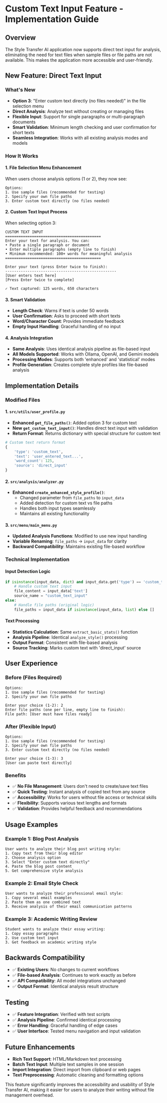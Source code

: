 # Custom Text Input Feature - Implementation Guide

## Overview
The Style Transfer AI application now supports direct text input for analysis, eliminating the need for text files when sample files or file paths are not available. This makes the application more accessible and user-friendly.

## New Feature: Direct Text Input

### What's New
- **Option 3**: "Enter custom text directly (no files needed)" in the file selection menu
- **Direct Analysis**: Analyze text without creating or managing files
- **Flexible Input**: Support for single paragraphs or multi-paragraph documents
- **Smart Validation**: Minimum length checking and user confirmation for short texts
- **Seamless Integration**: Works with all existing analysis modes and models

### How It Works

#### 1. File Selection Menu Enhancement
When users choose analysis options (1 or 2), they now see:
```
Options:
1. Use sample files (recommended for testing)
2. Specify your own file paths  
3. Enter custom text directly (no files needed)
```

#### 2. Custom Text Input Process
When selecting option 3:
```
CUSTOM TEXT INPUT
===========================================
Enter your text for analysis. You can:
• Paste a single paragraph or document
• Enter multiple paragraphs (empty line to finish)
• Minimum recommended: 100+ words for meaningful analysis
===========================================

Enter your text (press Enter twice to finish):
--------------------------------------------------
[User enters text here]
[Press Enter twice to complete]

✓ Text captured: 125 words, 650 characters
```

#### 3. Smart Validation
- **Length Check**: Warns if text is under 50 words
- **User Confirmation**: Asks to proceed with short texts
- **Word/Character Count**: Provides immediate feedback
- **Empty Input Handling**: Graceful handling of no input

#### 4. Analysis Integration
- **Same Analysis**: Uses identical analysis pipeline as file-based input
- **All Models Supported**: Works with Ollama, OpenAI, and Gemini models
- **Processing Modes**: Supports both 'enhanced' and 'statistical' modes
- **Profile Generation**: Creates complete style profiles like file-based analysis

## Implementation Details

### Modified Files

#### 1. `src/utils/user_profile.py`
- **Enhanced `get_file_paths()`**: Added option 3 for custom text
- **New `get_custom_text_input()`**: Handles direct text input with validation
- **Return Format**: Returns dictionary with special structure for custom text

```python
# Custom text return format
{
    'type': 'custom_text',
    'text': 'user_entered_text...',
    'word_count': 125,
    'source': 'direct_input'
}
```

#### 2. `src/analysis/analyzer.py`
- **Enhanced `create_enhanced_style_profile()`**: 
  - Changed parameter from `file_paths` to `input_data`
  - Added detection for custom text vs file paths
  - Handles both input types seamlessly
  - Maintains all existing functionality

#### 3. `src/menu/main_menu.py`
- **Updated Analysis Functions**: Modified to use new input handling
- **Variable Renaming**: `file_paths` → `input_data` for clarity
- **Backward Compatibility**: Maintains existing file-based workflow

### Technical Implementation

#### Input Detection Logic
```python
if isinstance(input_data, dict) and input_data.get('type') == 'custom_text':
    # Handle custom text input
    file_content = input_data['text']
    source_name = "custom_text_input"
else:
    # Handle file paths (original logic)
    file_paths = input_data if isinstance(input_data, list) else []
```

#### Text Processing
- **Statistics Calculation**: Same `extract_basic_stats()` function
- **Analysis Pipeline**: Identical `analyze_style()` processing
- **Output Format**: Consistent with file-based analysis
- **Source Tracking**: Marks custom text with 'direct_input' source

## User Experience

### Before (Files Required)
```
Options:
1. Use sample files (recommended for testing)
2. Specify your own file paths

Enter your choice (1-2): 2
Enter file paths (one per line, empty line to finish):
File path: [User must have files ready]
```

### After (Flexible Input)
```
Options:
1. Use sample files (recommended for testing)  
2. Specify your own file paths
3. Enter custom text directly (no files needed)

Enter your choice (1-3): 3
[User can paste text directly]
```

### Benefits
- ✅ **No File Management**: Users don't need to create/save text files
- ✅ **Quick Testing**: Instant analysis of copied text from any source
- ✅ **Accessibility**: Works for users without file access or technical skills
- ✅ **Flexibility**: Supports various text lengths and formats
- ✅ **Validation**: Provides helpful feedback and recommendations

## Usage Examples

### Example 1: Blog Post Analysis
```
User wants to analyze their blog post writing style:
1. Copy text from their blog editor
2. Choose analysis option
3. Select "Enter custom text directly"
4. Paste the blog post content
5. Get comprehensive style analysis
```

### Example 2: Email Style Check
```
User wants to analyze their professional email style:
1. Copy several email examples
2. Paste them as one combined text
3. Receive analysis of their email communication patterns
```

### Example 3: Academic Writing Review
```
Student wants to analyze their essay writing:
1. Copy essay paragraphs
2. Use custom text input
3. Get feedback on academic writing style
```

## Backwards Compatibility
- ✅ **Existing Users**: No changes to current workflows
- ✅ **File-based Analysis**: Continues to work exactly as before
- ✅ **API Compatibility**: All model integrations unchanged
- ✅ **Output Format**: Identical analysis result structure

## Testing
- ✅ **Feature Integration**: Verified with test scripts
- ✅ **Analysis Pipeline**: Confirmed identical processing
- ✅ **Error Handling**: Graceful handling of edge cases
- ✅ **User Interface**: Tested menu navigation and input validation

## Future Enhancements
- **Rich Text Support**: HTML/Markdown text processing
- **Batch Text Input**: Multiple text samples in one session
- **Import Integration**: Direct import from clipboard or web pages
- **Text Preprocessing**: Automatic cleaning and formatting options

This feature significantly improves the accessibility and usability of Style Transfer AI, making it easier for users to analyze their writing without file management overhead.